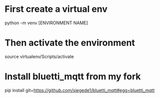 # First create a virtual env
python -m venv [ENVIRONMENT NAME]  

# Then activate the environment 
source virtualenv/Scripts/activate

# Install bluetti_mqtt from my fork
pip install git+https://github.com/sjegede1/bluetti_mqtt#egg=bluetti_mqtt

